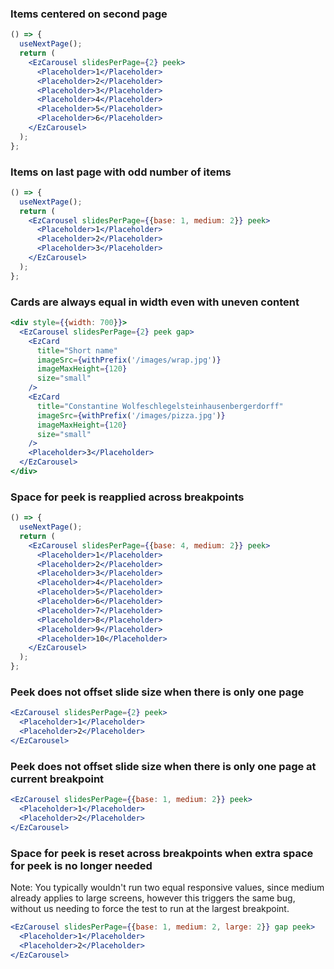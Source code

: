 ### Items centered on second page

```jsx
() => {
  useNextPage();
  return (
    <EzCarousel slidesPerPage={2} peek>
      <Placeholder>1</Placeholder>
      <Placeholder>2</Placeholder>
      <Placeholder>3</Placeholder>
      <Placeholder>4</Placeholder>
      <Placeholder>5</Placeholder>
      <Placeholder>6</Placeholder>
    </EzCarousel>
  );
};
```

### Items on last page with odd number of items

```jsx
() => {
  useNextPage();
  return (
    <EzCarousel slidesPerPage={{base: 1, medium: 2}} peek>
      <Placeholder>1</Placeholder>
      <Placeholder>2</Placeholder>
      <Placeholder>3</Placeholder>
    </EzCarousel>
  );
};
```

### Cards are always equal in width even with uneven content

```jsx
<div style={{width: 700}}>
  <EzCarousel slidesPerPage={2} peek gap>
    <EzCard
      title="Short name"
      imageSrc={withPrefix('/images/wrap.jpg')}
      imageMaxHeight={120}
      size="small"
    />
    <EzCard
      title="Constantine Wolfeschlegelsteinhausenbergerdorff"
      imageSrc={withPrefix('/images/pizza.jpg')}
      imageMaxHeight={120}
      size="small"
    />
    <Placeholder>3</Placeholder>
  </EzCarousel>
</div>
```

### Space for peek is reapplied across breakpoints

```jsx
() => {
  useNextPage();
  return (
    <EzCarousel slidesPerPage={{base: 4, medium: 2}} peek>
      <Placeholder>1</Placeholder>
      <Placeholder>2</Placeholder>
      <Placeholder>3</Placeholder>
      <Placeholder>4</Placeholder>
      <Placeholder>5</Placeholder>
      <Placeholder>6</Placeholder>
      <Placeholder>7</Placeholder>
      <Placeholder>8</Placeholder>
      <Placeholder>9</Placeholder>
      <Placeholder>10</Placeholder>
    </EzCarousel>
  );
};
```

### Peek does not offset slide size when there is only one page

```jsx
<EzCarousel slidesPerPage={2} peek>
  <Placeholder>1</Placeholder>
  <Placeholder>2</Placeholder>
</EzCarousel>
```

### Peek does not offset slide size when there is only one page at current breakpoint

```jsx
<EzCarousel slidesPerPage={{base: 1, medium: 2}} peek>
  <Placeholder>1</Placeholder>
  <Placeholder>2</Placeholder>
</EzCarousel>
```

### Space for peek is reset across breakpoints when extra space for peek is no longer needed

Note: You typically wouldn't run two equal responsive values, since medium already applies to
large screens, however this triggers the same bug, without us needing to force the test to
run at the largest breakpoint.

```jsx
<EzCarousel slidesPerPage={{base: 1, medium: 2, large: 2}} gap peek>
  <Placeholder>1</Placeholder>
  <Placeholder>2</Placeholder>
</EzCarousel>
```
